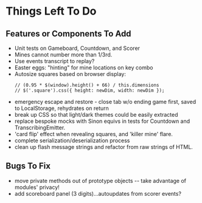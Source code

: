 # Things Left To Do

## Features or Components To Add
 - Unit tests on Gameboard, Countdown, and Scorer
 - Mines cannot number more than 1/3rd.
 - Use events transcript to replay?
 - Easter eggs: "hinting" for mine locations on key combo
 - Autosize squares based on browser display:
 	```
    // (0.95 * $(window).height() + 66) / this.dimensions
    // $('.square').css({ height: newDim, width: newDim });
    ```
 - emergency escape and restore - close tab w/o ending game first, saved to LocalStorage, rehydrates on return
 - break up CSS so that light/dark themes could be easily extracted
 - replace bespoke mocks with Sinon equivs in tests for Countdown and TranscribingEmitter.
 - 'card flip' effect when revealing squares, and 'killer mine' flare.
 - complete serialization/deserialization process
 - clean up flash message strings and refactor from raw strings of HTML.

## Bugs To Fix
 - move private methods out of prototype objects -- take advantage of modules' privacy!
 - add scoreboard panel (3 digits)...autoupdates from scorer events?